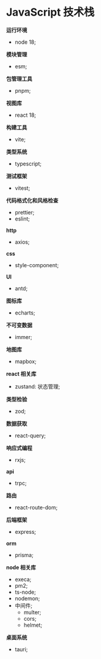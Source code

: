 # JavaScript 技术栈

**运行环境**

- node 18;

**模块管理**

- esm;

**包管理工具**

- pnpm;

**视图库**

- react 18;

**构建工具**

- vite;

**类型系统**

- typescript;

**测试框架**

- vitest;

**代码格式化和风格检查**

- prettier;
- eslint;

**http**

- axios;

**css**

- style-component;

**UI**

- antd;

**图标库**

- echarts;

**不可变数据**

- immer;

**地图库**

- mapbox;

**react 相关库**

- zustand: 状态管理;

**类型检验**

- zod;

**数据获取**

- react-query;

**响应式编程**

- rxjs;

**api**

- trpc;

**路由**

- react-route-dom;

**后端框架**

- express;

**orm**

- prisma;

**node 相关库**

- execa;
- pm2;
- ts-node;
- nodemon;
- 中间件;
  - multer;
  - cors;
  - helmet;

**桌面系统**

- tauri;
